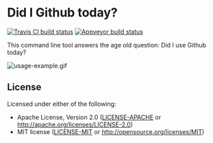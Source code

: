 Did I Github today?
===================

[![Travis CI build status](https://travis-ci.org/PhilboBaggins/did-i-github-today.svg?branch=master)](https://travis-ci.org/PhilboBaggins/did-i-github-today)
[![Appveyor build status](https://ci.appveyor.com/api/projects/status/iw8dpfyb5l7sqogg?svg=true)](https://ci.appveyor.com/project/PhilboBaggins/did-i-github-today)

This command line tool answers the age old question: Did I use Github today?

![usage-example.gif](usage-example.gif)

License
-------

Licensed under either of the following:

* Apache License, Version 2.0 ([LICENSE-APACHE](LICENSE-APACHE) or http://apache.org/licenses/LICENSE-2.0)
* MIT license ([LICENSE-MIT](LICENSE-MIT) or http://opensource.org/licenses/MIT)

